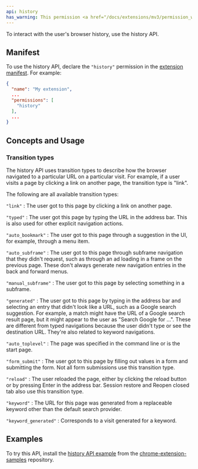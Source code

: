 ```yaml
---
api: history
has_warning: This permission <a href="/docs/extensions/mv3/permission_warnings/#permissions_with_warnings">triggers a warning</a>.
---
```


To interact with the user's browser history, use the history API.

## Manifest

To use the history API, declare the `"history"` permission in the [extension manifest][1]. For
example:

```json
{
  "name": "My extension",
  ...
  "permissions": [
    "history"
  ],
  ...
}
```

## Concepts and Usage

### Transition types

The history API uses transition types to describe how the browser navigated to a particular URL
on a particular visit. For example, if a user visits a page by clicking a link on another page, the
transition type is "link".

The following are all available transition types:

`"link"`
: The user got to this page by clicking a link on another page.

`"typed"`
: The user got this page by typing the URL in the address bar. This is also used for other explicit navigation actions. 

`"auto_bookmark"`
: The user got to this page through a suggestion in the UI, for example, through a menu item.

`"auto_subframe"`
: The user got to this page through subframe navigation that they didn't request, such as through an ad loading in a frame on the previous page. These don't always generate new navigation entries in the back and forward menus. <!--This is my understanding of auto vs manual subframes. What am I missing?-->

`"manual_subframe"`
: The user got to this page by selecting something in a subframe.

`"generated"`
: The user got to this page by typing in the address bar and selecting an entry that didn't look like a URL, such as a Google search suggestion. For example, a match might have the URL of a Google search result page, but it might appear to the user as "Search Google for ...". These are different from typed navigations because the user didn't type or see the destination URL. They're also related to keyword navigations.

`"auto_toplevel"`
: The page was specified in the command line or is the start page.

`"form_submit"`
: The user got to this page by filling out values in a form and submitting the form. Not all form submissions use this transition type. <!--For example, forms that use scripts to submit their contents use what type?-->

`"reload"`
: The user reloaded the page, either by clicking the reload button or by pressing Enter in the address bar. Session restore and Reopen closed tab also use this transition type.

`"keyword"`
: The URL for this page was generated from a replaceable keyword other than the default search provider.

`"keyword_generated"`
: Corresponds to a visit generated for a keyword. <!--How are keyword, keyword_generated, and generated different?-->

## Examples

To try this API, install the [history API example](https://github.com/GoogleChrome/chrome-extensions-samples/tree/main/api-samples/history) from the [chrome-extension-samples](https://github.com/GoogleChrome/chrome-extensions-samples/tree/main/api-samples)
repository.

[1]: /docs/extensions/mv3/manifest
